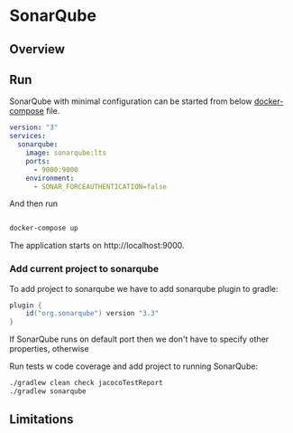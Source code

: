 # SonarQube 

## Overview

## Run

SonarQube with minimal configuration can be started from below [docker-compose](./sonar/docker-compose.yml) file. 

```yml
version: "3"
services:
  sonarqube:
    image: sonarqube:lts
    ports:
      - 9000:9000
    environment:
      - SONAR_FORCEAUTHENTICATION=false
```

And then run 

```bash

docker-compose up

```
The application starts on http://localhost:9000.

### Add current project to sonarqube

To add project to sonarqube we have to add sonarqube plugin to gradle:

```gradle
plugin {
    id("org.sonarqube") version "3.3"
}
```
If SonarQube runs on default port then we don't have to specify other properties, otherwise 

Run tests w code coverage and add project to running SonarQube:

```bash
./gradlew clean check jacocoTestReport     
./gradlew sonarqube
```

## Limitations
